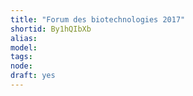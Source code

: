 ```yaml
---
title: "Forum des biotechnologies 2017"
shortid: By1hQIbXb
alias: 
model: 
tags: 
node: 
draft: yes
--- 
```

 